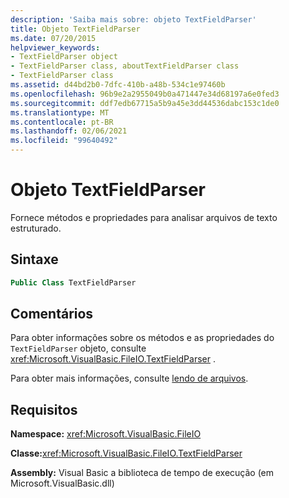 ```yaml
---
description: 'Saiba mais sobre: objeto TextFieldParser'
title: Objeto TextFieldParser
ms.date: 07/20/2015
helpviewer_keywords:
- TextFieldParser object
- TextFieldParser class, aboutTextFieldParser class
- TextFieldParser class
ms.assetid: d44bd2b0-7dfc-410b-a48b-534c1e97460b
ms.openlocfilehash: 96b9e2a2955049b0a471447e34d68197a6e0fed3
ms.sourcegitcommit: ddf7edb67715a5b9a45e3dd44536dabc153c1de0
ms.translationtype: MT
ms.contentlocale: pt-BR
ms.lasthandoff: 02/06/2021
ms.locfileid: "99640492"
---
```

# <a name="textfieldparser-object"></a>Objeto TextFieldParser

Fornece métodos e propriedades para analisar arquivos de texto estruturado.  
  
## <a name="syntax"></a>Sintaxe  
  
```vb  
Public Class TextFieldParser  
```  
  
## <a name="remarks"></a>Comentários  

 Para obter informações sobre os métodos e as propriedades do `TextFieldParser` objeto, consulte <xref:Microsoft.VisualBasic.FileIO.TextFieldParser> .  
  
 Para obter mais informações, consulte [lendo de arquivos](../../developing-apps/programming/drives-directories-files/reading-from-files.md).  
  
## <a name="requirements"></a>Requisitos  

 **Namespace:** <xref:Microsoft.VisualBasic.FileIO>  
  
 **Classe:**<xref:Microsoft.VisualBasic.FileIO.TextFieldParser>  
  
 **Assembly:** Visual Basic a biblioteca de tempo de execução (em Microsoft.VisualBasic.dll)
